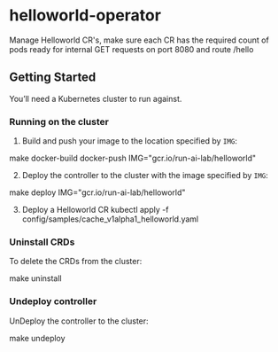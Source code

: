 
# helloworld-operator
Manage Helloworld CR's, make sure each CR has the required count of pods ready for internal GET requests on port 8080 and route /hello

## Getting Started
You’ll need a Kubernetes cluster to run against.

### Running on the cluster
1. Build and push your image to the location specified by `IMG`:
	
make docker-build docker-push IMG="gcr.io/run-ai-lab/helloworld"
	
2. Deploy the controller to the cluster with the image specified by `IMG`:

make deploy IMG="gcr.io/run-ai-lab/helloworld"

3. Deploy a Helloworld CR
kubectl apply -f config/samples/cache_v1alpha1_helloworld.yaml

### Uninstall CRDs
To delete the CRDs from the cluster:

make uninstall

### Undeploy controller
UnDeploy the controller to the cluster:

make undeploy  